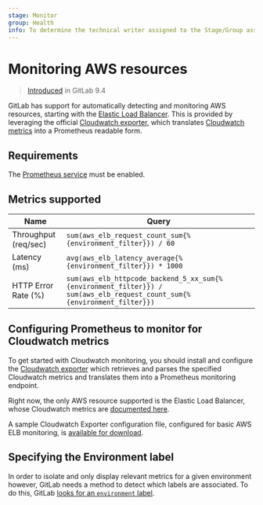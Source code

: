 ```yaml
---
stage: Monitor
group: Health
info: To determine the technical writer assigned to the Stage/Group associated with this page, see https://about.gitlab.com/handbook/engineering/ux/technical-writing/#assignments
---
```


# Monitoring AWS resources

> [Introduced](https://gitlab.com/gitlab-org/gitlab-foss/-/merge_requests/12621) in GitLab 9.4

GitLab has support for automatically detecting and monitoring AWS resources, starting with the [Elastic Load Balancer](https://aws.amazon.com/elasticloadbalancing/). This is provided by leveraging the official [Cloudwatch exporter](https://github.com/prometheus/cloudwatch_exporter), which translates [Cloudwatch metrics](https://aws.amazon.com/cloudwatch/) into a Prometheus readable form.

## Requirements

The [Prometheus service](../prometheus.md) must be enabled.

## Metrics supported

| Name | Query |
| ---- | ----- |
| Throughput (req/sec) | `sum(aws_elb_request_count_sum{%{environment_filter}}) / 60` |
| Latency (ms) | `avg(aws_elb_latency_average{%{environment_filter}}) * 1000` |
| HTTP Error Rate (%) | `sum(aws_elb_httpcode_backend_5_xx_sum{%{environment_filter}}) / sum(aws_elb_request_count_sum{%{environment_filter}})` |

## Configuring Prometheus to monitor for Cloudwatch metrics

To get started with Cloudwatch monitoring, you should install and configure the [Cloudwatch exporter](https://github.com/prometheus/cloudwatch_exporter) which retrieves and parses the specified Cloudwatch metrics and translates them into a Prometheus monitoring endpoint.

Right now, the only AWS resource supported is the Elastic Load Balancer, whose Cloudwatch metrics are [documented here](https://docs.aws.amazon.com/elasticloadbalancing/latest/classic/elb-cloudwatch-metrics.html).

A sample Cloudwatch Exporter configuration file, configured for basic AWS ELB monitoring, is [available for download](../samples/cloudwatch.yml).

## Specifying the Environment label

In order to isolate and only display relevant metrics for a given environment
however, GitLab needs a method to detect which labels are associated. To do this, GitLab [looks for an `environment` label](index.md#identifying-environments).
